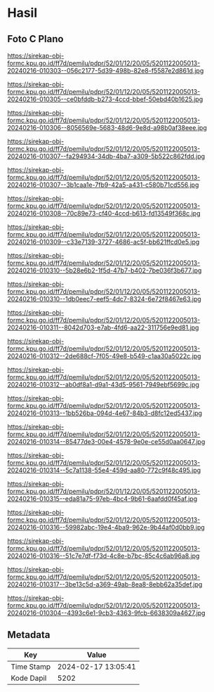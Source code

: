 # Hasil

## Foto C Plano

https://sirekap-obj-formc.kpu.go.id/ff7d/pemilu/pdpr/52/01/12/20/05/5201122005013-20240216-010303--056c2177-5d39-498b-82e8-f5587e2d861d.jpg

https://sirekap-obj-formc.kpu.go.id/ff7d/pemilu/pdpr/52/01/12/20/05/5201122005013-20240216-010305--ce0bfddb-b273-4ccd-bbef-50ebd40b1625.jpg

https://sirekap-obj-formc.kpu.go.id/ff7d/pemilu/pdpr/52/01/12/20/05/5201122005013-20240216-010306--8056569e-5683-48d6-9e8d-a98b0af38eee.jpg

https://sirekap-obj-formc.kpu.go.id/ff7d/pemilu/pdpr/52/01/12/20/05/5201122005013-20240216-010307--fa294934-34db-4ba7-a309-5b522c862fdd.jpg

https://sirekap-obj-formc.kpu.go.id/ff7d/pemilu/pdpr/52/01/12/20/05/5201122005013-20240216-010307--3b1caa1e-7fb9-42a5-a431-c580b71cd556.jpg

https://sirekap-obj-formc.kpu.go.id/ff7d/pemilu/pdpr/52/01/12/20/05/5201122005013-20240216-010308--70c89e73-cf40-4ccd-b613-fd13549f368c.jpg

https://sirekap-obj-formc.kpu.go.id/ff7d/pemilu/pdpr/52/01/12/20/05/5201122005013-20240216-010309--c33e7139-3727-4686-ac5f-bb621ffcd0e5.jpg

https://sirekap-obj-formc.kpu.go.id/ff7d/pemilu/pdpr/52/01/12/20/05/5201122005013-20240216-010310--5b28e6b2-1f5d-47b7-b402-7be036f3b677.jpg

https://sirekap-obj-formc.kpu.go.id/ff7d/pemilu/pdpr/52/01/12/20/05/5201122005013-20240216-010310--1db0eec7-eef5-4dc7-8324-6e72f8467e63.jpg

https://sirekap-obj-formc.kpu.go.id/ff7d/pemilu/pdpr/52/01/12/20/05/5201122005013-20240216-010311--8042d703-e7ab-4fd6-aa22-311756e9ed81.jpg

https://sirekap-obj-formc.kpu.go.id/ff7d/pemilu/pdpr/52/01/12/20/05/5201122005013-20240216-010312--2de688cf-7f05-49e8-b549-c1aa30a5022c.jpg

https://sirekap-obj-formc.kpu.go.id/ff7d/pemilu/pdpr/52/01/12/20/05/5201122005013-20240216-010312--ab0df8a1-d9a1-43d5-9561-7949ebf5699c.jpg

https://sirekap-obj-formc.kpu.go.id/ff7d/pemilu/pdpr/52/01/12/20/05/5201122005013-20240216-010313--1bb526ba-094d-4e67-84b3-d8fc12ed5437.jpg

https://sirekap-obj-formc.kpu.go.id/ff7d/pemilu/pdpr/52/01/12/20/05/5201122005013-20240216-010314--85477de3-00e4-4578-9e0e-ce55d0aa0647.jpg

https://sirekap-obj-formc.kpu.go.id/ff7d/pemilu/pdpr/52/01/12/20/05/5201122005013-20240216-010314--5c7a1138-55e4-459d-aa80-772c9f48c495.jpg

https://sirekap-obj-formc.kpu.go.id/ff7d/pemilu/pdpr/52/01/12/20/05/5201122005013-20240216-010315--eda81a75-97eb-4bc4-9b61-6aafdd0f45af.jpg

https://sirekap-obj-formc.kpu.go.id/ff7d/pemilu/pdpr/52/01/12/20/05/5201122005013-20240216-010316--59982abc-19e4-4ba9-962e-9b44af0d0bb9.jpg

https://sirekap-obj-formc.kpu.go.id/ff7d/pemilu/pdpr/52/01/12/20/05/5201122005013-20240216-010316--51c7e7df-f73d-4c8e-b7bc-85c4c6ab96a8.jpg

https://sirekap-obj-formc.kpu.go.id/ff7d/pemilu/pdpr/52/01/12/20/05/5201122005013-20240216-010317--3be13c5d-a369-49ab-8ea8-8ebb62a35def.jpg

https://sirekap-obj-formc.kpu.go.id/ff7d/pemilu/pdpr/52/01/12/20/05/5201122005013-20240216-010304--4393c6e1-9cb3-4363-9fcb-6638309a4627.jpg


## Metadata

| Key        | Value               |
| ---------- | ------------------- |
| Time Stamp | 2024-02-17 13:05:41 |
| Kode Dapil | 5202                |



